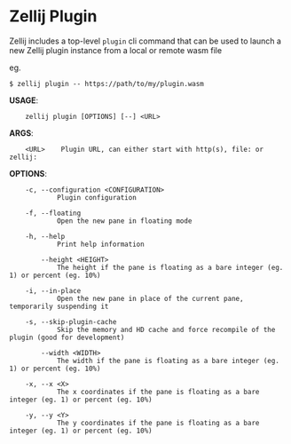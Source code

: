 # Zellij Plugin

Zellij includes a top-level `plugin` cli command that can be used to launch a new Zellij plugin instance from a local or remote wasm file

eg.
```
$ zellij plugin -- https://path/to/my/plugin.wasm
```

**USAGE**:
```
    zellij plugin [OPTIONS] [--] <URL>
```

**ARGS**:
```
    <URL>    Plugin URL, can either start with http(s), file: or zellij:
```

**OPTIONS**:
```
    -c, --configuration <CONFIGURATION>
            Plugin configuration

    -f, --floating
            Open the new pane in floating mode

    -h, --help
            Print help information

        --height <HEIGHT>
            The height if the pane is floating as a bare integer (eg. 1) or percent (eg. 10%)

    -i, --in-place
            Open the new pane in place of the current pane, temporarily suspending it

    -s, --skip-plugin-cache
            Skip the memory and HD cache and force recompile of the plugin (good for development)

        --width <WIDTH>
            The width if the pane is floating as a bare integer (eg. 1) or percent (eg. 10%)

    -x, --x <X>
            The x coordinates if the pane is floating as a bare integer (eg. 1) or percent (eg. 10%)

    -y, --y <Y>
            The y coordinates if the pane is floating as a bare integer (eg. 1) or percent (eg. 10%)
```
